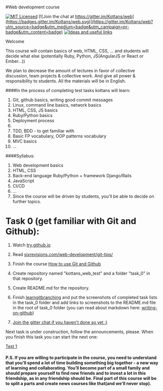 #Web development course

[![MIT Licensed](https://img.shields.io/badge/license-MIT-blue.svg)](LICENSE)
[![Join the chat at https://gitter.im/Kottans/web](https://badges.gitter.im/Kottans/web.svg)](https://gitter.im/Kottans/web?utm_source=badge&utm_medium=badge&utm_campaign=pr-badge&utm_content=badge)
[![Ideas and useful links](https://img.shields.io/badge/google--doc-ideas-ff69b4.svg)](https://docs.google.com/spreadsheets/d/1bZJhYjK3VHOS2HmQb2Fs4aHfEBt8mp1F09j9nEEDaqE/edit#gid=818017811)

Welcome

This course will contain basics of web, HTML, CSS, ... and students will decide what else (potentially Ruby, Python, JS(AngularJS or React or Ember...))

We plan to decrease the amount of lectures in favor of collective discussion, team projects & collective work.
And give all power & responsibility to students.
All the materials will be in English.

####In the process of completing test tasks kottans will learn:

1. Git, github basics, writing good commit messages
2. Linux, command line basics, network basics
3. HTML, CSS, JS basics
4. Ruby/Python basics
5. Deployment process
6. 
7. TDD, BDD - to get familiar with
8. Basic FP vocabulary, OOP patterns vocabulary
9. MVC basics
10. ...

####Syllabus:

1. Web development basics
2. HTML, CSS
3. Back-end language Ruby/Python + framework Django/Rails
4. JavaScript
5. CI/CD
6. ...
7. Since the course will be driven by students, you'll be able to decide on further topics.


# Task 0 (get familiar with Git and Github):

1. Watch [try.github.io](https://try.github.io/levels/1/challenges/1)

2. Read [sixrevisions.com/web-development/git-tips/](http://sixrevisions.com/web-development/git-tips/)

3. Finish the course [How to use Git and Github](https://www.udacity.com/course/how-to-use-git-and-github--ud775)

4. Create repository named "kottans_web_test" and a folder "task_0" in that repository.

5. Create README.md for the repository.

6. Finish [learngitbranching](http://learngitbranching.js.org) and put the screenshots of completed task lists in the task_0 folder and add links to screenshots to the README.md file in the root of task_0 folder (you can read about markdown here: [writing-on-github](https://help.github.com/categories/writing-on-github/))

7. [Join the gitter chat if you haven't done so yet :) ](https://gitter.im/Kottans/web?utm_source=badge&utm_medium=badge&utm_campaign=pr-badge&utm_content=badge)  

Next task is under construction, follow the announcements, please.
When you finish this task you can start the next one:

[Test 1](https://github.com/Kottans/web/blob/master/README01.md)

#### P.S. If you are willing to participate in the course, you need to understand that you’ll spend a lot of time building something big together - a new way of learning and collaborating. You’ll become part of a small family and should prepare yourself to find new friends and to invest a lot in this friendship, as in any friendship should be. Final part of this course will be to split a parts and create news courses like that(and we’ll never stop).
